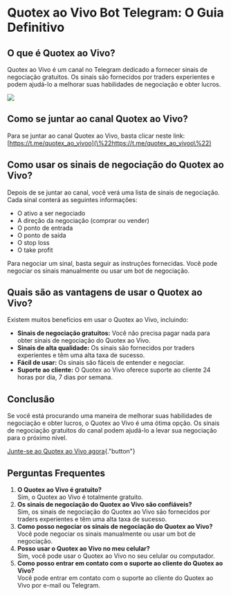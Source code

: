 # Quotex ao Vivo Bot Telegram: O Guia Definitivo

## O que é Quotex ao Vivo?

Quotex ao Vivo é um canal no Telegram dedicado a fornecer sinais de
negociação gratuitos. Os sinais são fornecidos por traders experientes e
podem ajudá-lo a melhorar suas habilidades de negociação e obter lucros.

[![](https://static.quotex.io/files/4_en/300_250.jpg)](https://traff.sbs/brokerqxlid)

## Como se juntar ao canal Quotex ao Vivo?

Para se juntar ao canal Quotex ao Vivo, basta clicar neste link:
[https://t.me/quotex_ao_vivoo](\%22https://t.me/quotex_ao_vivoo\%22)

## Como usar os sinais de negociação do Quotex ao Vivo?

Depois de se juntar ao canal, você verá uma lista de sinais de
negociação. Cada sinal conterá as seguintes informações:

-   O ativo a ser negociado
-   A direção da negociação (comprar ou vender)
-   O ponto de entrada
-   O ponto de saída
-   O stop loss
-   O take profit

Para negociar um sinal, basta seguir as instruções fornecidas. Você pode
negociar os sinais manualmente ou usar um bot de negociação.

## Quais são as vantagens de usar o Quotex ao Vivo?

Existem muitos benefícios em usar o Quotex ao Vivo, incluindo:

-   **Sinais de negociação gratuitos:** Você não precisa pagar nada para
    obter sinais de negociação do Quotex ao Vivo.
-   **Sinais de alta qualidade:** Os sinais são fornecidos por traders
    experientes e têm uma alta taxa de sucesso.
-   **Fácil de usar:** Os sinais são fáceis de entender e negociar.
-   **Suporte ao cliente:** O Quotex ao Vivo oferece suporte ao cliente
    24 horas por dia, 7 dias por semana.

## Conclusão

Se você está procurando uma maneira de melhorar suas habilidades de
negociação e obter lucros, o Quotex ao Vivo é uma ótima opção. Os sinais
de negociação gratuitos do canal podem ajudá-lo a levar sua negociação
para o próximo nível.

[Junte-se ao Quotex ao Vivo
agora](\%22https://traff.sbs/brokerqxlid\%22){."button"}

## Perguntas Frequentes

1.  **O Quotex ao Vivo é gratuito?**\
    Sim, o Quotex ao Vivo é totalmente gratuito.
2.  **Os sinais de negociação do Quotex ao Vivo são confiáveis?**\
    Sim, os sinais de negociação do Quotex ao Vivo são fornecidos por
    traders experientes e têm uma alta taxa de sucesso.
3.  **Como posso negociar os sinais de negociação do Quotex ao Vivo?**\
    Você pode negociar os sinais manualmente ou usar um bot de
    negociação.
4.  **Posso usar o Quotex ao Vivo no meu celular?**\
    Sim, você pode usar o Quotex ao Vivo no seu celular ou computador.
5.  **Como posso entrar em contato com o suporte ao cliente do Quotex ao
    Vivo?**\
    Você pode entrar em contato com o suporte ao cliente do Quotex ao
    Vivo por e-mail ou Telegram.

